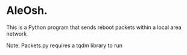 # AleOsh.
This is a Python program that sends reboot packets within a local area network

Note: Packets.py requires a tqdm library to run

